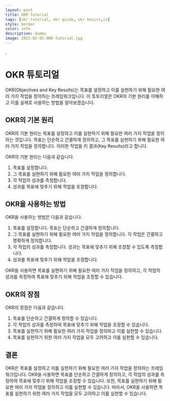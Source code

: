```yaml
---
layout: post
title: OKR Tutorial
tags: [okr tutorial, okr guide, okr basics,it]
style: border
color: info
description: dummy
image: 2023-02-01-OKR-Tutorial.jpg
---
```

.

# OKR 튜토리얼

OKR(Objectives and Key Results)는 목표를 설정하고 이를 실현하기 위해 필요한 여러 가지 작업을 정의하는 프레임워크입니다. 이 튜토리얼은 OKR의 기본 원리를 이해하고 이를 실제로 사용하는 방법을 알아보겠습니다.

## OKR의 기본 원리

OKR의 기본 원리는 목표를 설정하고 이를 실현하기 위해 필요한 여러 가지 작업을 정의하는 것입니다. 목표는 단순하고 간결하게 정의하고, 그 목표를 실현하기 위해 필요한 여러 가지 작업을 정의합니다. 이러한 작업을 키 결과(Key Results)라고 합니다. 

OKR의 기본 원리는 다음과 같습니다.

1. 목표를 설정합니다.
2. 그 목표를 실현하기 위해 필요한 여러 가지 작업을 정의합니다.
3. 각 작업의 성과를 측정합니다.
4. 성과를 목표에 맞추기 위해 작업을 조정합니다.

## OKR을 사용하는 방법

OKR을 사용하는 방법은 다음과 같습니다.

1. 목표를 설정합니다. 목표는 단순하고 간결하게 정의합니다.
2. 그 목표를 실현하기 위해 필요한 여러 가지 작업을 정의합니다. 각 작업은 간결하고 명확하게 정의합니다.
3. 각 작업의 성과를 측정합니다. 성과는 목표에 맞추기 위해 조정할 수 있도록 측정합니다.
4. 성과를 목표에 맞추기 위해 작업을 조정합니다.

OKR을 사용하면 목표를 실현하기 위해 필요한 여러 가지 작업을 정의하고, 각 작업의 성과를 측정하여 목표에 맞추기 위해 작업을 조정할 수 있습니다.

## OKR의 장점

OKR의 장점은 다음과 같습니다.

1. 목표를 단순하고 간결하게 정의할 수 있습니다.
2. 각 작업의 성과를 측정하여 목표에 맞추기 위해 작업을 조정할 수 있습니다.
3. 목표를 실현하기 위해 필요한 여러 가지 작업을 정의하고 이를 실현할 수 있습니다.
4. 목표를 실현하기 위한 여러 가지 작업을 모두 고려하고 이를 실현할 수 있습니다.

## 결론

OKR은 목표를 설정하고 이를 실현하기 위해 필요한 여러 가지 작업을 정의하는 프레임워크입니다. OKR을 사용하면 목표를 단순하고 간결하게 정의하고, 각 작업의 성과를 측정하여 목표에 맞추기 위해 작업을 조정할 수 있습니다. 또한, 목표를 실현하기 위해 필요한 여러 가지 작업을 정의하고 이를 실현할 수 있습니다. 따라서, OKR을 사용하면 목표를 실현하기 위한 여러 가지 작업을 모두 고려하고 이를 실현할 수 있습니다.